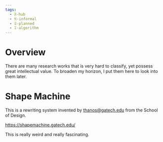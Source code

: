 ```yaml
---
tags:
  - 𝔉-hub
  - 𝔑-informal
  - 𝔖-planned
  - 𝔗-algorithm
---
```

# Overview

There are many research works that is very hard to classify, yet possess great intellectual value. 
To broaden my horizon, I put them here to look into them later. 

# Shape Machine

This is a rewriting system invented by [thanos@gatech.edu](mailto:thanos@gatech.edu) from the School of Design. 

https://shapemachine.gatech.edu/

This is really weird and really fascinating. 

